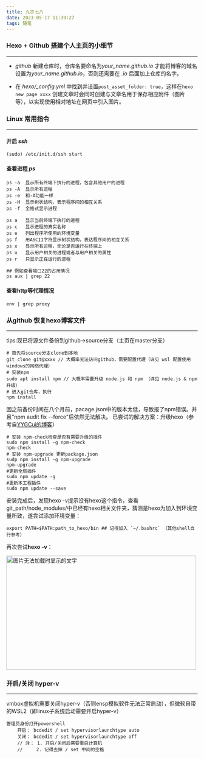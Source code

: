 ```yaml
---
title: 九朩七八
date: 2023-05-17 11:39:27
tags: 随笔
---
```


### Hexo + Github 搭建个人主页的小细节
---

* _github_ 新建仓库时，仓库名要命名为*your_name.github.io* 才能将博客的域名设置为*your_name.github.io*，否则还需要在 *.io* 后面加上仓库的名字。 

* 在 *hexo/_config.yml* 中找到并设置`post_asset_folder: true`，这样在`hexo new page xxxx` 创建文章时会同时创建与文章名用于保存相应附件（图片等），以实现使用相对地址在网页中引入图片。


### Linux 常用指令
---
#### 开启 _ssh_
    
    (sudo) /etc/init.d/ssh start
#### 查看进程 _ps_
    ps -a  显示所有终端下执行的进程，包含其他用户的进程
    ps -A  显示所有进程
    ps -e  和-A功能一样
    ps -H  显示树状结构，表示程序间的相互关系
    ps -f  全格式显示进程

    ps a   显示当前终端下执行的进程
    ps c   显示进程的真实名称
    ps e   列出程序所使用的环境变量
    ps f   用ASCII字符显示树状结构，表达程序间的相互关系
    ps x   显示所有进程，无论是否运行在终端上
    ps u   显示用户相关的进程或者与用户相关的属性
    ps r   只显示正在运行的进程

    ## 例如查看端口22的占用情况
    ps aux | grep 22

#### 查看http等代理情况 
    env | grep proxy

### 从github 恢复hexo博客文件
---
tips:现已将源文件备份到github->source分支（主页在master分支）

    # 首先将source分支clone到本地
    git clone git@xxxx // 大概率无法访问github，需要配置代理（详见 wsl 配置使用 windows的网络代理）
    # 安装npm
    sudo apt install npm // 大概率需要升级 node.js 和 npm （详见 node.js & npm 升级）
    # 进入git仓库，执行
    npm install

因之前备份时间在八个月前，pacage.json中的版本太低，导致报了npm错误。并且"npm audit fix --force"后依然无法解决。
已尝试的解决方案：升级hexo（参考自[YYGCui的博客](https://blog.cuicc.com/blog/2021/11/30/recover-environment-for-writing/#Hexo%E5%8D%87%E7%BA%A7)）

    # 安装 npm-check检查是否有需要升级的插件
    sudo npm install -g npm-check
    npm-check
    # 安装 npm-upgrade 更新package.json
    sudp npm install -g npm-upgrade
    npm-upgrade
    #更新全局插件
    sudo npm update -g
    #更新本工程插件
    sudo npm update --save
    
安装完成后，发现hexo -v提示没有hexo这个指令，查看git_path/node_modules/中已经有hexo相关文件夹，猜测是hexo为加入到环境变量所致，遂尝试添加环境变量：

    export PATH=$PATH:path_to_hexo/bin ## 记得加入 `~/.bashrc` （其他shell自行参考）

再次尝试**hexo -v**：

<img src="https://github.com/HarisBan/harisban.github.io/blob/master/2023/05/17/%E4%B9%9D%E6%9C%A9%E4%B8%83%E5%85%AB/hexo_v.png" width = "500" height = "300" alt="图片无法加载时显示的文字" align=center />

<!-- haris@Haris-LAPTOP:/usr/bin$ hexo -v
    hexo-cli: 4.3.1
    os: linux 5.15.90.1-microsoft-standard-WSL2 Ubuntu 22.04.2 LTS 22.04.2 LTS (Jammy Jellyfish)
    node: 18.16.0
    acorn: 8.8.2
    ada: 1.0.4
    ares: 1.19.0
    brotli: 1.0.9
    cldr: 42.0
    icu: 72.1
    llhttp: 6.0.10
    modules: 108
    napi: 8
    nghttp2: 1.52.0
    nghttp3: 0.7.0
    ngtcp2: 0.8.1
    openssl: 3.0.8+quic
    simdutf: 3.2.2
    tz: 2022g
    undici: 5.21.0
    unicode: 15.0
    uv: 1.44.2
    uvwasi: 0.0.15
    v8: 10.2.154.26-node.26
    zlib: 1.2.13
    haris@Haris-LAPTOP:/usr/bin$
**hexo g**, **hexo d** 均成功，完美解决! -->

### 开启/关闭 hyper-v
---
vmbox虚拟机需要关闭hyper-v（否则ensp模拟软件无法正常启动），但微软自带的WSL2（即linux子系统启动需要开启hyper-v）

    管理员身份打开powershell
        开启： bcdedit / set hypervisorlaunchtype auto
        关闭： bcdedit / set hypervisorlaunchtype off
        // 注： 1. 开启/关闭后需要重启计算机
        //     2. 记得去掉 / set 中间的空格
